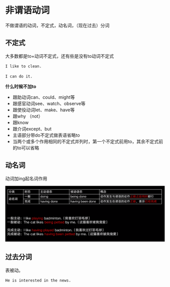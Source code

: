 # 非谓语动词

不做谓语的动词，不定式，动名词，（现在过去）分词



## 不定式

大多数都是to+动词不定式，还有些是没有to动词不定式

```
I like to clean.

I can do it.
```

**什么时候不加to**

* 跟助动词can、could、might等
* 跟感官动词see、watch、observe等
* 跟使役动词let、make、have等
* 跟why （not）
* 跟know
* 跟介词except、but
* 主语部分带do不定式做表语省略to
* 当两个或多个作用相同的不定式并列时，第一个不定式前用to，其余不定式前的to可以省略



## 动名词

动词加ing起名词作用

![](./source/14/14-1.png)



## 过去分词

表被动。

```
He is interested in the news.
```

